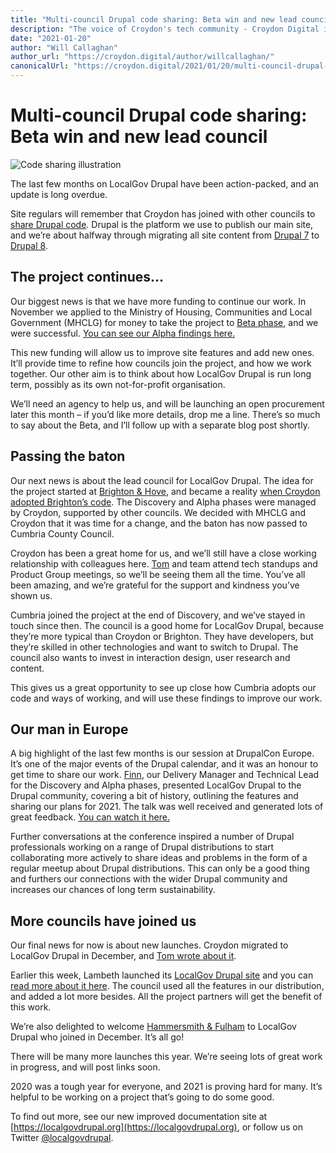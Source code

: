 ```yaml
---
title: "Multi-council Drupal code sharing: Beta win and new lead council"
description: "The voice of Croydon's tech community - Croydon Digital is a shared space bringing together voices from Croydon businesses, community groups, residents, the council and wider public sector to foster collaboration and promote Croydon’s digital scene."
date: "2021-01-20"
author: "Will Callaghan"
author_url: "https://croydon.digital/author/willcallaghan/"
canonicalUrl: "https://croydon.digital/2021/01/20/multi-council-drupal-code-sharing-beta-win-and-new-lead-council/"
---
```


# Multi-council Drupal code sharing: Beta win and new lead council

![Code sharing illustration](~@images/codesharing.jpg)

The last few months on LocalGov Drupal have been action-packed, and an update is long overdue.

Site regulars will remember that Croydon has joined with other councils to [share Drupal code](https://croydon.digital/tag/code-sharing/). Drupal is the platform we use to publish our main site, and we’re about halfway through migrating all site content from [Drupal 7](https://croydon.gov.uk/) to [Drupal 8](https://new.croydon.gov.uk/coronavirus-information-and-service-updates).

## The project continues…

Our biggest news is that we have more funding to continue our work. In November we applied to the Ministry of Housing, Communities and Local Government (MHCLG) for money to take the project to [Beta phase](https://www.gov.uk/service-manual/agile-delivery/how-the-beta-phase-works), and we were successful. [You can see our Alpha findings here.](https://docs.google.com/presentation/d/e/2PACX-1vRd7_MFmpcnDtKQAhamUDVZ7FTxxLfbJVsWVEc8xaRBCUunqrFPPVfrjq_3X2LjzcbSQPYopy0E5f0J/pub?start=false&loop=false&delayms=3000)

This new funding will allow us to improve site features and add new ones. It’ll provide time to refine how councils join the project, and how we work together. Our other aim is to think about how LocalGov Drupal is run long term, possibly as its own not-for-profit organisation.

We’ll need an agency to help us, and will be launching an open procurement later this month – if you’d like more details, drop me a line. There’s so much to say about the Beta, and I’ll follow up with a separate blog post shortly.

## Passing the baton

Our next news is about the lead council for LocalGov Drupal. The idea for the project started at [Brighton & Hove](https://www.brighton-hove.gov.uk/), and became a reality [when Croydon adopted Brighton’s code](https://croydon.digital/2019/07/15/croydon-council-is-sharing-a-publishing-platform-with-brighton-hove/). The Discovery and Alpha phases were managed by Croydon, supported by other councils. We decided with MHCLG and Croydon that it was time for a change, and the baton has now passed to Cumbria County Council.

Croydon has been a great home for us, and we’ll still have a close working relationship with colleagues here. [Tom](https://twitter.com/tomsteel) and team attend tech standups and Product Group meetings, so we’ll be seeing them all the time. You’ve all been amazing, and we’re grateful for the support and kindness you’ve shown us.

Cumbria joined the project at the end of Discovery, and we’ve stayed in touch since then. The council is a good home for LocalGov Drupal, because they’re more typical than Croydon or Brighton. They have developers, but they’re skilled in other technologies and want to switch to Drupal. The council also wants to invest in interaction design, user research and content.

This gives us a great opportunity to see up close how Cumbria adopts our code and ways of working, and will use these findings to improve our work.

## Our man in Europe

A big highlight of the last few months is our session at DrupalCon Europe. It’s one of the major events of the Drupal calendar, and it was an honour to get time to share our work. [Finn](https://twitter.com/finnlewis), our Delivery Manager and Technical Lead for the Discovery and Alpha phases, presented LocalGov Drupal to the Drupal community, covering a bit of history, outlining the features and sharing our plans for 2021. The talk was well received and generated lots of great feedback. [You can watch it here.](https://www.youtube.com/watch?v=5FOhR0kqbjQ&list=PLpeDXSh4nHjTP7vRC6LCak9adK2yp1P5S)

Further conversations at the conference inspired a number of Drupal professionals working on a range of Drupal distributions to start collaborating more actively to share ideas and problems in the form of a regular meetup about Drupal distributions. This can only be a good thing and furthers our connections with the wider Drupal community and increases our chances of long term sustainability.

## More councils have joined us

Our final news for now is about new launches. Croydon migrated to LocalGov Drupal in December, and [Tom wrote about it](https://croydon.digital/2020/12/17/croydon-goes-live-with-localgov-drupal).

Earlier this week, Lambeth launched its [LocalGov Drupal site](https://beta.lambeth.gov.uk/) and you can [read more about it here](https://twitter.com/lambeth_council/status/1348975674602745859). The council used all the features in our distribution, and added a lot more besides. All the project partners will get the benefit of this work.

We’re also delighted to welcome [Hammersmith & Fulham](https://www.lbhf.gov.uk/) to LocalGov Drupal who joined in December. It’s all go!

There will be many more launches this year. We’re seeing lots of great work in progress, and will post links soon.

2020 was a tough year for everyone, and 2021 is proving hard for many. It’s helpful to be working on a project that’s going to do some good.

To find out more, see our new improved documentation site at [https://localgovdrupal.org](https://localgovdrupal.org), or follow us on Twitter [@localgovdrupal](https://twitter.com/localgovdrupal).
